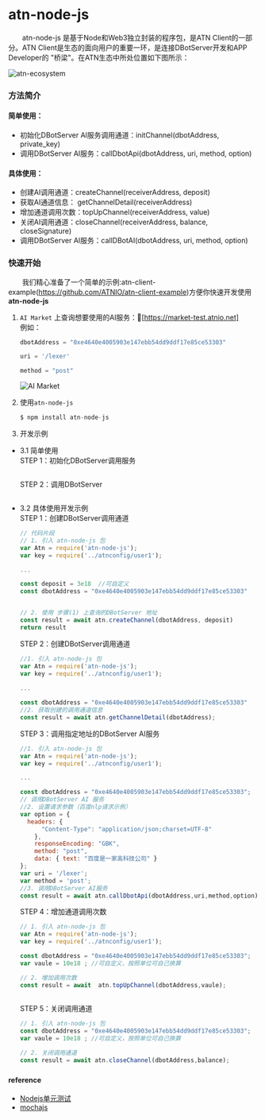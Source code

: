 # atn-node-js 
 &emsp;&emsp;atn-node-js 是基于Node和Web3独立封装的程序包，是ATN Client的一部分。ATN Client是生态的面向用户的重要一环，是连接DBotServer开发和APP Developer的 "桥梁"。在ATN生态中所处位置如下图所示：

![atn-ecosystem](http://p5vswdxl9.bkt.clouddn.com/atn-ecosystem.png "ATN生态")

### 方法简介

#### 简单使用：
-  初始化DBotServer AI服务调用通道：initChannel(dbotAddress, private_key)
-  调用DBotServer AI服务：callDbotApi(dbotAddress, uri, method, option)

#### 具体使用：
-  创建AI调用通道：createChannel(receiverAddress, deposit)
-  获取AI通道信息： getChannelDetail(receiverAddress)
-  增加通道调用次数：topUpChannel(receiverAddress, value)
-  关闭AI调用通道：closeChannel(receiverAddress, balance, closeSignature)
-  调用DBotServer AI服务：callDBotAI(dbotAddress, uri, method, option)

### 快速开始   
&emsp;&emsp;我们精心准备了一个简单的示例:atn-client-example(https://github.com/ATNIO/atn-client-example)方便你快速开发使用 **atn-node-js**
 
1. `AI Market` 上查询想要使用的AI服务：🔗[https://market-test.atnio.net]  
    例如：
   ```javascript
   dbotAddress = "0xe4640e4005903e147ebb54dd9ddf17e85ce53303"
   ``` 
   ```javascript
   uri = '/lexer'
   ```
   ```javascript
   method = "post"
   ```
   ![AI Market](http://p5vswdxl9.bkt.clouddn.com/AI_market_ui.png "AI Market UI")	
   
2. 使用`atn-node-js`

   ```javascript
   $ npm install atn-node-js 
   ```
   
3. 开发示例  
 * 3.1  简单使用  
   STEP 1：初始化DBotServer调用服务
   ```javascript

   ```
   
   STEP 2：调用DBotServer
   ```javascript
   

   ```

 * 3.2 具体使用开发示例  
   STEP 1：创建DBotServer调用通道
   ```javascript
   // 代码片段  
   // 1. 引入 atn-node-js 包
   var Atn = require('atn-node-js');
   var key = require('../atnconfig/user1');
   
   ...

   const deposit = 3e18  //可自定义
   const dbotAddress = "0xe4640e4005903e147ebb54dd9ddf17e85ce53303"
   
   
   // 2. 使用 步骤(1) 上查询的DBotServer 地址
   const result = await atn.createChannel(dbotAddress, deposit)
   return result
   ```  
   
   STEP 2：创建DBotServer调用通道
   ```javascript
   //1. 引入 atn-node-js 包
   var Atn = require('atn-node-js');
   var key = require('../atnconfig/user1');
  
   ...
   
   const dbotAddress = "0xe4640e4005903e147ebb54dd9ddf17e85ce53303"
   //2. 获取创建的调用通道信息
   const result = await atn.getChannelDetail(dbotAddress);
   ``` 
   
   STEP 3：调用指定地址的DBotServer AI服务
   ```javascript
   //1. 引入 atn-node-js 包
   var Atn = require('atn-node-js');
   var key = require('../atnconfig/user1');
   
   ...
   
   const dbotAddress = "0xe4640e4005903e147ebb54dd9ddf17e85ce53303";
   // 调用DBotServer AI 服务
   //2. 设置请求参数（百度nlp请求示例）
   var option = {
     headers: {
         "Content-Type": "application/json;charset=UTF-8"
       },
       responseEncoding: "GBK",
       method: "post",
       data: { text: "百度是一家高科技公司" }
   };
   var uri = '/lexer';
   var method = 'post';
   //3. 调用DBotServer AI服务
   const result = await atn.callDbotApi(dbotAddress,uri,method,option);
   
   ```
   
   STEP 4：增加通道调用次数
   ```javascript
   // 1. 引入 atn-node-js 包
   var Atn = require('atn-node-js');
   var key = require('../atnconfig/user1');

   const dbotAddress = "0xe4640e4005903e147ebb54dd9ddf17e85ce53303";
   var vaule = 10e18 ; //可自定义，按照单位可自己换算

   // 2. 增加调用次数
   const result = await  atn.topUpChannel(dbotAddress,vaule);
  
   ```
   
   STEP 5：关闭调用通道
   ```javascript
   // 1. 引入 atn-node-js 包
   const dbotAddress = "0xe4640e4005903e147ebb54dd9ddf17e85ce53303";
   var vaule = 10e18 ; //可自定义，按照单位可自己换算
   
   // 2. 关闭调用通道
   const result = await atn.closeChannel(dbotAddress,balance);
   ```
   

### 

#### reference
* [Nodejs单元测试](https://segmentfault.com/a/1190000002921481)
* [mochajs](https://mochajs.org/#more-information)
